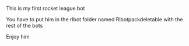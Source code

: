 This is my first rocket league bot

You have to put him in the rlbot folder named Rlbotpackdeletable with the rest of the bots

Enjoy him 

